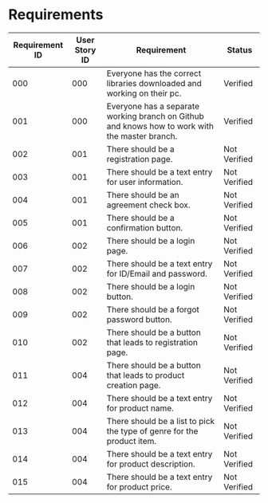 # Requirements

| Requirement ID | User Story ID | Requirement | Status |
|----------------|---------------|-------------|--------|
|            000 |           000 | Everyone has the correct libraries downloaded and working on their pc. | Verified |
|            001 |           000 | Everyone has a separate working branch on Github and knows how to work with the master branch. | Verified |
|            002 |           001 | There should be a registration page. | Not Verified |
|            003 |           001 | There should be a text entry for user information. | Not Verified |
|            004 |           001 | There should be an agreement check box. | Not Verified |
|            005 |           001 | There should be a confirmation button. | Not Verified |
|            006 |           002 | There should be a login page. | Not Verified |
|            007 |           002 | There should be a text entry for ID/Email and password. | Not Verified |
|            008 |           002 | There should be a login button. | Not Verified |
|            009 |           002 | There should be a forgot password button. | Not Verified |
|            010 |           002 | There should be a button that leads to registration page. | Not Verified |
|            011 |           004 | There should be a button that leads to product creation page. | Not Verified |
|            012 |           004 | There should be a text entry for product name. | Not Verified |
|            013 |           004 | There should be a list to pick the type of genre for the product item. | Not Verified |
|            014 |           004 | There should be a text entry for product description. | Not Verified |
|            015 |           004 | There should be a text entry for product price. | Not Verified |
